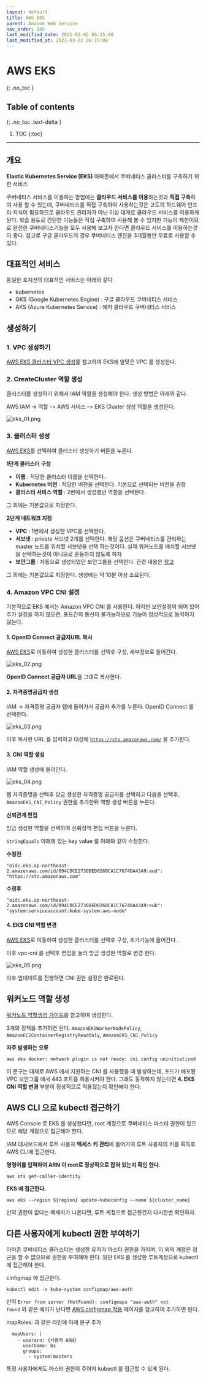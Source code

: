 ```yaml
---
layout: default
title: AWS EKS
parent: Amazon Web Service
nav_order: 105
last_modified_date: 2021-03-02 06:15:00
last_modified_at: 2021-03-02 06:15:00
---
```


# AWS EKS
{: .no_toc }

## Table of contents
{: .no_toc .text-delta }

1. TOC
{:toc}

---

## 개요

**Elastic Kubernetes Service (EKS)** 아마존에서 쿠버네티스 클러스터를 구축하기 위한 서비스

쿠버네티스 서비스를 이용하는 방법에는 **클라우드 서비스를 이용**하는것과 **직접 구축**하여 사용 할 수 있는데, 쿠버네티스를 직접 구축하여 사용하는것은 고도의 하드웨어 인프라 지식이 필요하므로 클라우드 관리자가 아닌 이상 대게로 클라우드 서비스를 이용하게 된다. 학습 용도로 간단한 기능들은 직접 구축하여 사용해 볼 수 있지만 기능이 제한이므로 완전한 쿠버네티스기능을 모두 사용해 보고자 한다면 클라우드 서비스를 이용하는것이 좋다. 참고로 구글 클라우드의 경우 쿠버네티스 엔진을 3개월동안 무료로 사용할 수 있다.

## 대표적인 서비스

동일한 포지션의 대표적인 서비스는 아래와 같다.

- kubernetes
- GKS (Google Kubernetes Engine) : 구글 클라우드 쿠버네티스 서비스
- AKS (Azure Kubernetes Service) : 애저 클라우드 쿠버네티스 서비스

## 생성하기

### 1. VPC 생성하기

[AWS EKS 클러스터 VPC 생성](https://docs.aws.amazon.com/ko_kr/eks/latest/userguide/creating-a-vpc.html)를 참고하여 EKS에 알맞은 VPC 를 생성한다.

### 2. CreateCluster 역할 생성

클러스터를 생성하기 위해서 IAM 역할을 생성해야 한다. 생성 방법은 아래와 같다.

AWS IAM -> 역할 -> AWS 서비스 -> EKS Cluster 생성 역할을 생성한다.

![eks_01.png](/meta/docs/aws/eks_01.png)

### 3. 클러스터 생성

[AWS EKS](https://console.aws.amazon.com/eks)를 선택하여 클러스터 생성하기 버튼을 누른다.

**1단계 클러스터 구성**

- **이름** : 적당한 클러스터 이름을 선택한다.
- **Kubernetes 버전** : 적당한 버전을 선택한다. 기본으로 선택되는 버전을 권장
- **클러스터 서비스 역할** : 2번에서 생성했던 역할을 선택한다.

그 외에는 기본값으로 지정한다.

**2단계 네트워크 지정**

- **VPC** : 1번에서 생성한 VPC를 선택한다.
- **서브넷** : private 서브넷 2개를 선택한다. 해당 옵션은 쿠버네티스를 관리하는 master 노드를 위치할 서브넷을 선택 하는것이다. 실제 워커노드를 배치할 서브넷을 선택하는것이 아니므로 혼동하지 않도록 하자
- **보안그룹** : 자동으로 생성되었던 보안그룹을 선택한다. 관련 내용은 [참고](https://docs.aws.amazon.com/eks/latest/userguide/sec-group-reqs.html)

그 외에는 기본값으로 지정한다. 생성에는 약 10분 이상 소요된다.

### 4. Amazon VPC CNI 설정

기본적으로 EKS 에서는 Amazon VPC CNI 를 사용한다. 하지만 보안설정이 되어 있어 추가 설정을 하지 않으면, 포드간의 통신이 불가능하므로 기능이 정상적으로 동작하지 않는다.

#### 1. OpenID Connect 공급자URL 복사

[AWS EKS](https://console.aws.amazon.com/eks)로 이동하여 생성한 클러스터를 선택후 구성, 세부정보로 들어간다.

![eks_02.png](/meta/docs/aws/eks_02.png)

**OpenID Connect 공급자 URL**을 그대로 복사한다.

#### 2. 자격증명공급자 생성

IAM -> 자격증명 공급자 탭에 들어가서 공급자 추가를 누른다. OpenID Connect 를 선택한다.

![eks_03.png](/meta/docs/aws/eks_03.png)

이후 복사한 URL 를 입력하고 대상에 <code>https://sts.amazonaws.com/</code> 을 추가한다.

#### 3. CNI 역할 생성

IAM 역할 생성에 들어간다. 

![eks_04.png](/meta/docs/aws/eks_04.png)

웹 자격증명을 선택후 방금 생성한 자격증명 공급자를 선택하고 다음을 선택후, <code>AmazonEKS_CNI_Policy</code> 권한을 추가한뒤 역할 생성 버튼을 누른다.

**신뢰관계 편집**

방금 생성한 역할을 선택하여 신뢰정책 편집 버튼을 누른다.

<code>StringEquals</code> 아래에 있는 key value 를 아래와 같이 수정한다.

**수정전**
```
"oidc.eks.ap-northeast-2.amazonaws.com/id/094C0CE2730BED0260CA1C7674DA43A9:aud": "https://sts.amazonaws.com"
```

**수정후**
```
"oidc.eks.ap-northeast-2.amazonaws.com/id/094C0CE2730BED0260CA1C7674DA43A9:sub": "system:serviceaccount:kube-system:aws-node"
```

#### 4. EKS CNI 역할 변경

[AWS EKS](https://console.aws.amazon.com/eks)로 이동하여 생성한 클러스터를 선택후 구성, 추가기능에 들어간다 .

이후 vpc-cni 를 선택후 편집을 눌러 방금 생성한 역할로 변경 한다.

![eks_05.png](/meta/docs/aws/eks_05.png)

이후 업데이트를 진행하면 CNI 권한 설정은 완료된다.

## 워커노드 역할 생성

[워커노드 역할생성 가이드](https://docs.aws.amazon.com/eks/latest/userguide/create-node-role.html#create-worker-node-role)를 참고하여 생성한다.

3개의 정책을 추가하면 된다. <code>AmazonEKSWorkerNodePolicy</code>, <code>AmazonEC2ContainerRegistryReadOnly</code>, <code>AmazonEKS_CNI_Policy</code>

**자주 발생하는 오류**
```
aws eks docker: network plugin is not ready: cni config uninitialized
```

이 문구는 대체로 AWS 에서 지원하는 CNI 를 사용했을 때 발생하는데, 포드가 배포된 VPC 보안그룹 에서 443 포트를 허용시켜야 한다. 그래도 동작하지 않는다면 **4. EKS CNI 역할 변경** 부분이 정상적으로 적용됬는지 확인해야 한다.


## AWS CLI 으로 kubectl 접근하기

AWS Console 로 EKS 를 생성했다면, root 계정으로 쿠버네티스 마스터 권한이 있으므로 해당 계정으로 접근해야 한다.

IAM 대시보드에서 루트 사용자 **액세스 키 관리**에 들어가여 루트 사용자의 키를 획득후 AWS CLI에 접근한다.


**명령어를 입력하여 ARN 이 root로 정상적으로 잡혀 있는지 확인 한다.**
```
aws sts get-caller-identity
```

**EKS 에 접근한다.**
```
aws eks --region ${region} update-kubeconfig --name ${cluster_name}
```

만약 권한이 없다는 메세지가 나온다면, 루트 계정으로 접근한건지 다시한번 확인하자.


## 다른 사용자에게 kubectl 권한 부여하기

아마존 쿠버네티스 클러스터는 생성한 유저가 마스터 권한을 가지며, 이 외의 계정은 접근을 할 수 없으므로 권한을 부여해야 한다. 일단 EKS 를 생성한 루트계정으로 kubectl 에 접근해야 한다.

cinfigmap 에 접근한다.
```
kubectl edit -n kube-system configmap/aws-auth
```

만약 <code>Error from server (NotFound): configmaps "aws-auth" not found</code> 와 같은 에러가 난다면 [AWS cinfigmap 적용](https://docs.aws.amazon.com/ko_kr/eks/latest/userguide/add-user-role.html) 페이지를 참고하여 추가하면 된다.


mapRoles: 과 같은 라인에 아래 문구 추가

```
  mapUsers: |
    - userarn: {사용자 ARN}
      username: bs
      groups:
        - system:masters
```

특정 사용자에게도 마스터 권한이 주어져 kubectl 를 접근할 수 있게 된다.